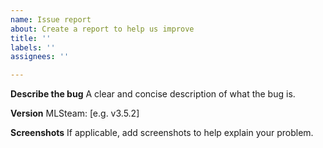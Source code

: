 ```yaml
---
name: Issue report
about: Create a report to help us improve
title: ''
labels: ''
assignees: ''

---
```


**Describe the bug**
A clear and concise description of what the bug is.

**Version**
MLSteam: [e.g. v3.5.2]

**Screenshots**
If applicable, add screenshots to help explain your problem.
